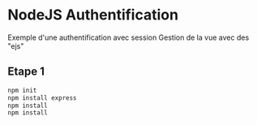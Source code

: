 # NodeJS Authentification
Exemple d'une authentification avec session
Gestion de la vue avec des "ejs"

## Etape 1
```bash
npm init
npm install express
npm install
npm install

```
